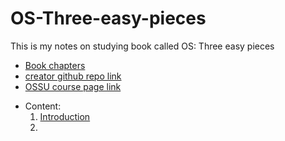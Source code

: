 # OS-Three-easy-pieces
This is my notes on studying book called OS: Three easy pieces 

- [Book chapters](https://pages.cs.wisc.edu/~remzi/OSTEP/)
- [creator github repo link](https://github.com/remzi-arpacidusseau)
- [OSSU course page link](https://github.com/ossu/computer-science/blob/master/coursepages/ostep/README.md)


* Content:
	1) [Introduction](Introduction/Introduction.md)
	2) 